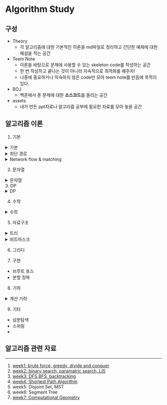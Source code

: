 # Algorithm Study

## 구성
 - Theory
   - 각 알고리즘에 대한 기본적인 이론을 md파일로 정리하고 간단한 예제에 대한 해설을 적는 공간
 - Teem Note
   - 이론을 바탕으로 문제에 사용할 수 있는 skeleton code를 작성하는 공간
   - 한 번 작성하고 끝나는 것이 아니라 지속적으로 최적화를 해주자!
   - 나중에 중요하거나 익숙하지 않은 code만 모아 teem note를 만듬에 목적이 있다.
 - BOJ
   - 백준에서 푼 문제에 대한 **소스코드**를 올리는 공간
 - assets
   - 내가 만든 ppt자료나 알고리즘 공부에 필요한 자료를 모아 놓을 공간


## 알고리즘 이론 

1. 기본
 <details>
 <summary>기본</summary>
 <div markdown="1">DFS</div>
 <div markdown="2">BFS</div>
 <div markdown="3">위상정렬</div>
 <div markdown="4">백트래킹</div>
 <div markdown="5">Euler Path/Circuit</div>
 <div markdown="6">SCC(Strong Connected Component)</div>
 <div markdown="7">2-SAT</div>
 <div markdown="8">단절점</div>
 <div markdown="9">MST</div>
 <div markdown="10">Global min-cut</div>
</details>

 <details>
<summary>최단 경로</summary>
 <div markdown="1">Dijkstra</div>
 <div markdown="2">Bellman-Ford</div>
 <div markdown="3">Floyd-Warshall</div>
 <div markdown="4">SPFA</div>
</details>

<details>
<summary>Network flow & matching</summary>
 <div markdown="1">포드-풀커슨</div>
 <div markdown="2">에드먼 카프</div>
 <div markdown="3">디닉</div>
 <div markdown="4">최대유량(포드-풀커슨 or 에드먼 카프 or 디닉)</div>
 <div markdown="5">MCMF</div>
 <div markdown="6">이분매칭</div>
 <div markdown="7">Hopcroft-Karp</div>
 <div markdown="8">최소 버텍스 커버</div>
</details>

2. 문자열

<details>
<summary>문자열</summary>
 <div markdown="1">kmp</div>
 <div markdown="2">트라이</div>
 <div markdown="3">아호코라식</div>
 <div markdown="4">로빈-카프 알고리즘</div>
 <div markdown="5">suffix array</div>
</details>
3. DP
<details>
<summary>DP</summary>
 <div markdown="1">배낭문제</div>
 <div markdown="2">트리에서의 DP</div>
 <div markdown="3">다차원 DP</div>
</details>

4. 수학
<details>
<summary>수학</summary>
 <div markdown="1">페르마의 소정리</div>
 <div markdown="2">FFT</div>
 <div markdown="3">확장유클리드</div>
 <div markdown="4">중국인 나머지 정리</div>
</details>

5. 자료구조
<details>
<summary>트리</summary>
 <div markdown="1">세그먼트 트리</div>
 <div markdown="2">lazy propagation</div>
 <div markdown="3">펜윅트리</div>
 <div markdown="4">sqrt decomposition</div>
 <div markdown="5">persistent segment tree</div>
 <div markdown="6">Merge sort tree</div>
 <div markdown="7">MO's algorithm</div>
 <div markdown="8">Parallel binary search</div>
</details>

<details>
<summary>비트마스크</summary>
 <div markdown="1">nothing</div>

</details>

6. 그리디


7. 구현
 - 브루트 포스
 - 분할 정복

8. 기하
<details>
<summary>계산 기하</summary>
 <div markdown="1">컨벡스헐</div>
 <div markdown="2">회전하는 캘리퍼스</div>
 <div markdown="3">CCW</div>
 <div markdown="4">Convex Hull Trick</div>
</details>

9. 기타
- 삼분탐색
- 스위핑
- 

## 알고리즘 관련 자료
------

 1. [week1: brute force, greedy, divide and conquer](./assets/2021_summer_study/handout/summer_algorithm_study_week1.pdf)
 2. [week2: binary search, paramatric search, LIS](./assets/2021_summer_study/handout/summer_algorithm_study_week2.pdf)
 3. [week3: DFS,BFS, backtracking](./assets/2021_summer_study/handout/summer_algorithm_study_week3.pdf)
 4. [week4: Shortest Path Algorithm](./assets/2021_summer_study/handout/summer_algorithm_study_week4.pdf)
 5. week5: Disjoint Set, MST
 7. week6: Segment Tree
 8. [week7: Computational Geometry](./assets/algorithm_study_computational_geometry.pdf)

